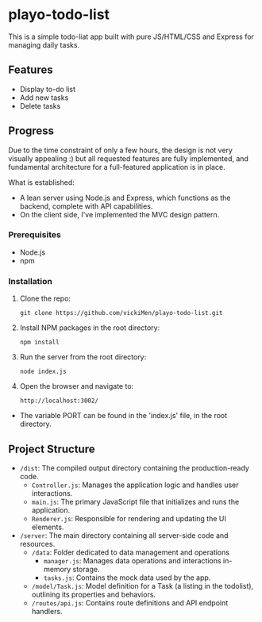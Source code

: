 # playo-todo-list

This is a simple todo-liat app built with pure JS/HTML/CSS and Express for managing daily tasks.

## Features

- Display to-do list
- Add new tasks
- Delete tasks
  
## Progress
 
Due to the time constraint of only a few hours, the design is not very visually appealing :) but all requested features are fully implemented, and fundamental architecture for a full-featured application is in place. 

What is established:

- A lean server using Node.js and Express, which functions as the backend, complete with API capabilities.
- On the client side, I've implemented the MVC design pattern.
    
### Prerequisites

- Node.js
- npm

### Installation

1. Clone the repo:

    ```
    git clone https://github.com/vickiMen/playo-todo-list.git
    ```

2. Install NPM packages in the root directory:

    ```
    npm install
    ```

3. Run the server from the root directory:

    ```
    node index.js

    ```
4. Open the browser and navigate to:
   ```
   http://localhost:3002/
   ```
* The variable PORT can be found in the 'index.js' file, in the root directory.
  

## Project Structure

- `/dist`: The compiled output directory containing the production-ready code.
  - `Controller.js`: Manages the application logic and handles user interactions.
  - `main.js`: The primary JavaScript file that initializes and runs the application.
  - `Renderer.js`: Responsible for rendering and updating the UI elements.
- `/server`: The main directory containing all server-side code and resources.
  - `/data`: Folder dedicated to data management and operations
    - `manager.js`: Manages data operations and interactions in-memory storage.
    - `tasks.js`: Contains the mock data used by the app.
  - `/model/Task.js`: Model definition for a Task (a listing in the todolist), outlining its properties and behaviors.
  - `/routes/api.js`: Contains route definitions and API endpoint handlers.